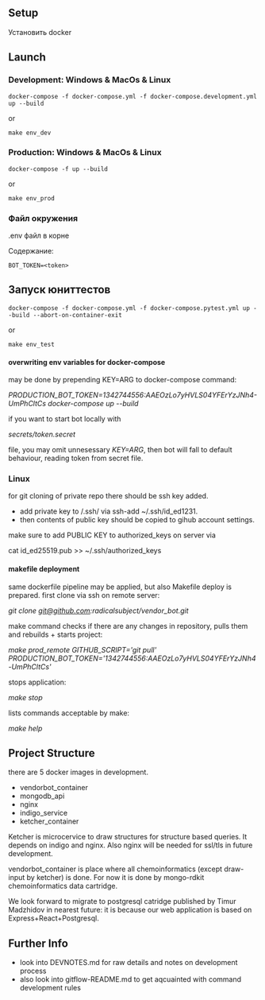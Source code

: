 ## Setup

Установить docker

## Launch 

### Development: Windows & MacOs & Linux

```
docker-compose -f docker-compose.yml -f docker-compose.development.yml up --build
```
or

```
make env_dev
```

### Production: Windows & MacOs & Linux

```
docker-compose -f up --build
```

or 

```
make env_prod
```

### Файл окружения

.env файл в корне

Содержание:

```
BOT_TOKEN=<token>
```

## Запуск юниттестов

```
docker-compose -f docker-compose.yml -f docker-compose.pytest.yml up --build --abort-on-container-exit
```

or 

```
make env_test
```


#### overwriting env variables for docker-compose 
may be done by prepending KEY=ARG to docker-compose command:

_PRODUCTION_BOT_TOKEN=1342744556:AAEOzLo7yHVLS04YFErYzJNh4-UmPhCltCs docker-compose up --build_

if you want to start bot locally with

_secrets/token.secret_

file, you may omit unnesessary _KEY=ARG_, then bot will fall to default behaviour, reading token from secret file.

### Linux
for git cloning of private repo there should be ssh key added. 
- add private key to /.ssh/ via ssh-add ~/.ssh/id_ed1231.
- then contents of public key should be copied to gihub account settings.

make sure to add PUBLIC KEY to authorized_keys on server via  

cat id_ed25519.pub >> ~/.ssh/authorized_keys
#### makefile deployment 
same dockerfile pipeline may be applied, but also Makefile deploy is prepared.
first clone via ssh on remote server:

_git clone git@github.com:radicalsubject/vendor_bot.git_

make command checks if there are any changes in repository, pulls them and rebuilds + starts project:

_make prod_remote GITHUB_SCRIPT='git pull' PRODUCTION_BOT_TOKEN='1342744556:AAEOzLo7yHVLS04YFErYzJNh4-UmPhCltCs'_

stops application:

_make stop_

lists commands acceptable by make:

_make help_

## Project Structure
there are 5 docker images in development.
- vendorbot_container
- mongodb_api
- nginx
- indigo_service
- ketcher_container

Ketcher is microcervice to draw structures for structure based queries. It depends on indigo and nginx.
Also nginx will be needed for ssl/tls in future development.

vendorbot_container is place where all chemoinformatics (except draw-input by ketcher) is done. For now it is done by mongo-rdkit chemoinformatics data cartridge. 

We look forward to migrate to postgresql catridge published by Timur Madzhidov in nearest future: it is because our web application is based on Express+React+Postgresql.
## Further Info
- look into DEVNOTES.md for raw details and notes on development process
- also look into gitflow-README.md to get aqcuainted with command development rules
